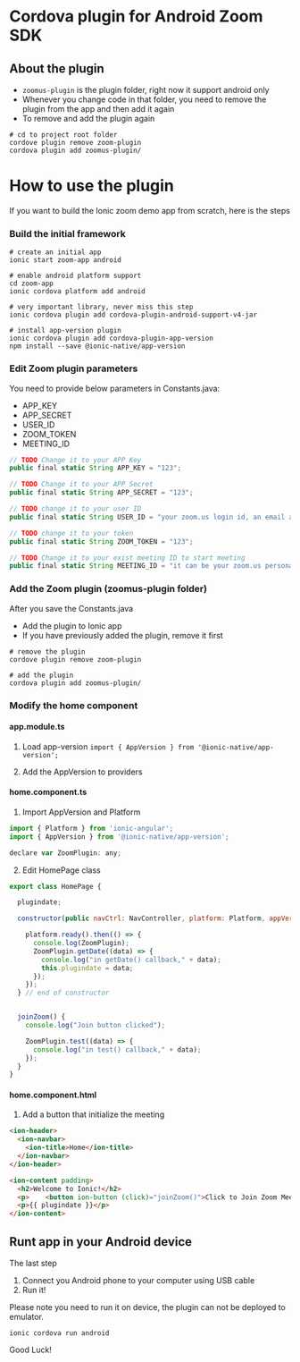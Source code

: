 # Cordova plugin for Android Zoom SDK

## About the plugin

- `zoomus-plugin` is the plugin folder, right now it support android only
- Whenever you change code in that folder, you need to remove the plugin from the app and then add it again
- To remove and add the plugin again

```
# cd to project root folder
cordove plugin remove zoom-plugin
cordova plugin add zoomus-plugin/
```


# How to use the plugin

If you want to build the Ionic zoom demo app from scratch, here is the steps

### Build the initial framework
```
# create an initial app 
ionic start zoom-app android

# enable android platform support
cd zoom-app
ionic cordova platform add android

# very important library, never miss this step
ionic cordova plugin add cordova-plugin-android-support-v4-jar

# install app-version plugin
ionic cordova plugin add cordova-plugin-app-version
npm install --save @ionic-native/app-version
```
### Edit Zoom plugin parameters

You need to provide below parameters in Constants.java:
* APP_KEY
* APP_SECRET
* USER_ID
* ZOOM_TOKEN
* MEETING_ID

```javascript
// TODO Change it to your APP Key
public final static String APP_KEY = "123";

// TODO Change it to your APP Secret
public final static String APP_SECRET = "123";

// TODO change it to your user ID
public final static String USER_ID = "your zoom.us login id, an email address";

// TODO change it to your token
public final static String ZOOM_TOKEN = "123";

// TODO Change it to your exist meeting ID to start meeting
public final static String MEETING_ID = "it can be your zoom.us personal meeting id";
```

### Add the Zoom plugin (zoomus-plugin folder)
After you save the Constants.java
- Add the plugin to Ionic app
- If you have previously added the plugin, remove it first

```
# remove the plugin
cordove plugin remove zoom-plugin

# add the plugin
cordova plugin add zoomus-plugin/
```

### Modify the home component

#### app.module.ts
1. Load app-version
`import { AppVersion } from '@ionic-native/app-version';`

2. Add the AppVersion to providers

#### home.component.ts

1. Import AppVersion and Platform
```javascript
import { Platform } from 'ionic-angular';
import { AppVersion } from '@ionic-native/app-version';

declare var ZoomPlugin: any;
```
2. Edit HomePage class
```javascript
export class HomePage {

  plugindate;

  constructor(public navCtrl: NavController, platform: Platform, appVersion: AppVersion) {

    platform.ready().then(() => {
      console.log(ZoomPlugin);
      ZoomPlugin.getDate((data) => {
        console.log("in getDate() callback," + data);
        this.plugindate = data;
      });
    });
  } // end of constructor


  joinZoom() {
    console.log("Join button clicked");

    ZoomPlugin.test((data) => {
      console.log("in test() callback," + data);
    });
  }
}
```
#### home.component.html
1. Add a button that initialize the meeting
```html
<ion-header>
  <ion-navbar>
    <ion-title>Home</ion-title>
  </ion-navbar>
</ion-header>

<ion-content padding>
  <h2>Welcome to Ionic!</h2>
  <p>    <button ion-button (click)="joinZoom()">Click to Join Zoom Meeting</button>  </p>
  <p>{{ plugindate }}</p>
</ion-content>
```

## Runt app in your Android device

The last step
1. Connect you Android phone to your computer using USB cable
2. Run it!

Please note you need to run it on device, the plugin can not be deployed to emulator.

```
ionic cordova run android
```

Good Luck!
